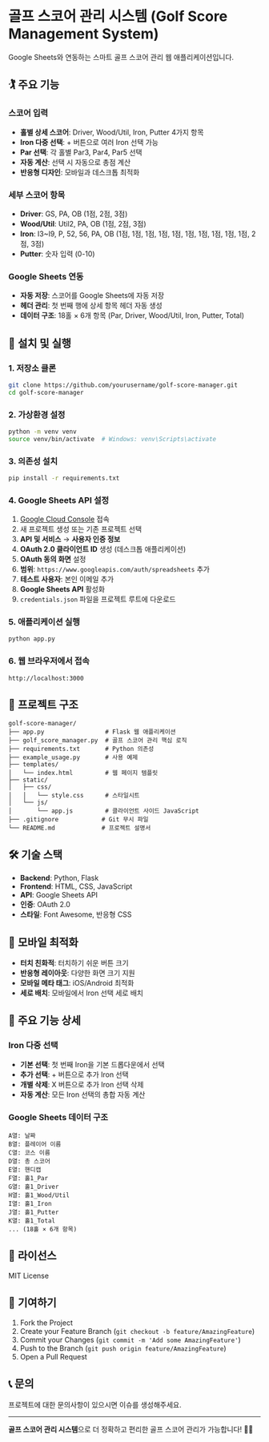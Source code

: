 # 골프 스코어 관리 시스템 (Golf Score Management System)

Google Sheets와 연동하는 스마트 골프 스코어 관리 웹 애플리케이션입니다.

## 🏌️ 주요 기능

### 스코어 입력
- **홀별 상세 스코어**: Driver, Wood/Util, Iron, Putter 4가지 항목
- **Iron 다중 선택**: + 버튼으로 여러 Iron 선택 가능
- **Par 선택**: 각 홀별 Par3, Par4, Par5 선택
- **자동 계산**: 선택 시 자동으로 총점 계산
- **반응형 디자인**: 모바일과 데스크톱 최적화

### 세부 스코어 항목
- **Driver**: GS, PA, OB (1점, 2점, 3점)
- **Wood/Util**: Util2, PA, OB (1점, 2점, 3점)
- **Iron**: I3~I9, P, 52, 56, PA, OB (1점, 1점, 1점, 1점, 1점, 1점, 1점, 1점, 1점, 1점, 2점, 3점)
- **Putter**: 숫자 입력 (0-10)

### Google Sheets 연동
- **자동 저장**: 스코어를 Google Sheets에 자동 저장
- **헤더 관리**: 첫 번째 행에 상세 항목 헤더 자동 생성
- **데이터 구조**: 18홀 × 6개 항목 (Par, Driver, Wood/Util, Iron, Putter, Total)

## 🚀 설치 및 실행

### 1. 저장소 클론
```bash
git clone https://github.com/yourusername/golf-score-manager.git
cd golf-score-manager
```

### 2. 가상환경 설정
```bash
python -m venv venv
source venv/bin/activate  # Windows: venv\Scripts\activate
```

### 3. 의존성 설치
```bash
pip install -r requirements.txt
```

### 4. Google Sheets API 설정
1. [Google Cloud Console](https://console.cloud.google.com/) 접속
2. 새 프로젝트 생성 또는 기존 프로젝트 선택
3. **API 및 서비스** → **사용자 인증 정보**
4. **OAuth 2.0 클라이언트 ID** 생성 (데스크톱 애플리케이션)
5. **OAuth 동의 화면** 설정
6. **범위**: `https://www.googleapis.com/auth/spreadsheets` 추가
7. **테스트 사용자**: 본인 이메일 추가
8. **Google Sheets API** 활성화
9. `credentials.json` 파일을 프로젝트 루트에 다운로드

### 5. 애플리케이션 실행
```bash
python app.py
```

### 6. 웹 브라우저에서 접속
```
http://localhost:3000
```

## 📁 프로젝트 구조

```
golf-score-manager/
├── app.py                 # Flask 웹 애플리케이션
├── golf_score_manager.py  # 골프 스코어 관리 핵심 로직
├── requirements.txt       # Python 의존성
├── example_usage.py       # 사용 예제
├── templates/
│   └── index.html         # 웹 페이지 템플릿
├── static/
│   ├── css/
│   │   └── style.css      # 스타일시트
│   └── js/
│       └── app.js         # 클라이언트 사이드 JavaScript
├── .gitignore            # Git 무시 파일
└── README.md             # 프로젝트 설명서
```

## 🛠️ 기술 스택

- **Backend**: Python, Flask
- **Frontend**: HTML, CSS, JavaScript
- **API**: Google Sheets API
- **인증**: OAuth 2.0
- **스타일**: Font Awesome, 반응형 CSS

## 📱 모바일 최적화

- **터치 친화적**: 터치하기 쉬운 버튼 크기
- **반응형 레이아웃**: 다양한 화면 크기 지원
- **모바일 메타 태그**: iOS/Android 최적화
- **세로 배치**: 모바일에서 Iron 선택 세로 배치

## 🔧 주요 기능 상세

### Iron 다중 선택
- **기본 선택**: 첫 번째 Iron을 기본 드롭다운에서 선택
- **추가 선택**: + 버튼으로 추가 Iron 선택
- **개별 삭제**: X 버튼으로 추가 Iron 선택 삭제
- **자동 계산**: 모든 Iron 선택의 총합 자동 계산

### Google Sheets 데이터 구조
```
A열: 날짜
B열: 플레이어 이름
C열: 코스 이름
D열: 총 스코어
E열: 핸디캡
F열: 홀1_Par
G열: 홀1_Driver
H열: 홀1_Wood/Util
I열: 홀1_Iron
J열: 홀1_Putter
K열: 홀1_Total
... (18홀 × 6개 항목)
```

## 📄 라이선스

MIT License

## 🤝 기여하기

1. Fork the Project
2. Create your Feature Branch (`git checkout -b feature/AmazingFeature`)
3. Commit your Changes (`git commit -m 'Add some AmazingFeature'`)
4. Push to the Branch (`git push origin feature/AmazingFeature`)
5. Open a Pull Request

## 📞 문의

프로젝트에 대한 문의사항이 있으시면 이슈를 생성해주세요.

---

**골프 스코어 관리 시스템**으로 더 정확하고 편리한 골프 스코어 관리가 가능합니다! 🏌️‍♂️
